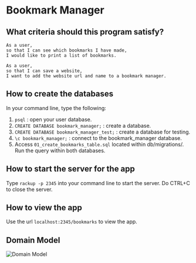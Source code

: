 # Bookmark Manager #

## What criteria should this program satisfy?
```shell
As a user,
so that I can see which bookmarks I have made,
I would like to print a list of bookmarks.
```
```shell
As a user,
so that I can save a website,
I want to add the website url and name to a bookmark manager.
```

## How to create the databases

  In your command line, type the following:
  1. `psql` : open your user database.
  2. `CREATE DATABASE bookmark_manager;` : create a database.
  3. `CREATE DATABASE bookmark_manager_test;` : create a database for testing.
  4. `\c bookmark_manager;` : connect to the bookmark_manager database.
  5. Access `01_create_bookmarks_table.sql` located within db/migrations/. Run the query within both databases.

## How to start the server for the app

  Type `rackup -p 2345` into your command line to start the server. Do CTRL+C to close the server.

## How to view the app

  Use the url `localhost:2345/bookmarks` to view the app.

## Domain Model

  ![Domain Model](https://github.com/Hannah-Frost/bookmark-manager/blob/master/images/domain_model.png)
